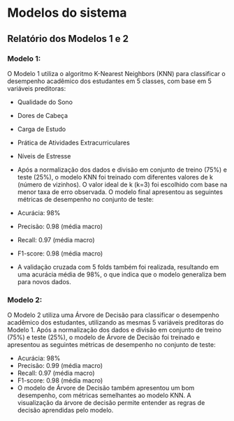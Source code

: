 # Modelos do sistema

## Relatório dos Modelos 1 e 2
### Modelo 1:

O Modelo 1 utiliza o algoritmo K-Nearest Neighbors (KNN) para classificar o desempenho acadêmico dos estudantes em 5 classes, com base em 5 variáveis preditoras:

- Qualidade do Sono
- Dores de Cabeça
- Carga de Estudo
- Prática de Atividades Extracurriculares
- Níveis de Estresse
- Após a normalização dos dados e divisão em conjunto de treino (75%) e teste (25%), o modelo KNN foi treinado com diferentes valores de k (número de vizinhos). O valor ideal de k (k=3) foi escolhido com base na menor taxa de erro observada. O modelo final apresentou as seguintes métricas de desempenho no conjunto de teste:

- Acurácia: 98%
- Precisão: 0.98 (média macro)
- Recall: 0.97 (média macro)
- F1-score: 0.98 (média macro)
- A validação cruzada com 5 folds também foi realizada, resultando em uma acurácia média de 98%, o que indica que o modelo generaliza bem para novos dados.

### Modelo 2:

O Modelo 2 utiliza uma Árvore de Decisão para classificar o desempenho acadêmico dos estudantes, utilizando as mesmas 5 variáveis preditoras do Modelo 1. Após a normalização dos dados e divisão em conjunto de treino (75%) e teste (25%), o modelo de Árvore de Decisão foi treinado e apresentou as seguintes métricas de desempenho no conjunto de teste:

- Acurácia: 98%
- Precisão: 0.99 (média macro)
- Recall: 0.97 (média macro)
- F1-score: 0.98 (média macro)
- O modelo de Árvore de Decisão também apresentou um bom desempenho, com métricas semelhantes ao modelo KNN. A visualização da árvore de decisão permite entender as regras de decisão aprendidas pelo modelo.